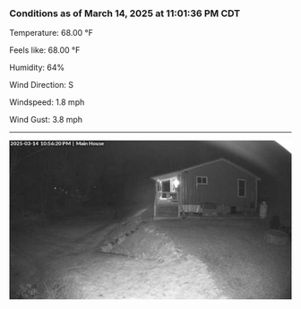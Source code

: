 ### Conditions as of March 14, 2025 at 11:01:36 PM CDT 

Temperature: 68.00 &deg;F

Feels like: 68.00 &deg;F

Humidity: 64%

Wind Direction: S

Windspeed: 1.8 mph

Wind Gust: 3.8 mph

---

<img src="./images/latest.jpeg"/>

